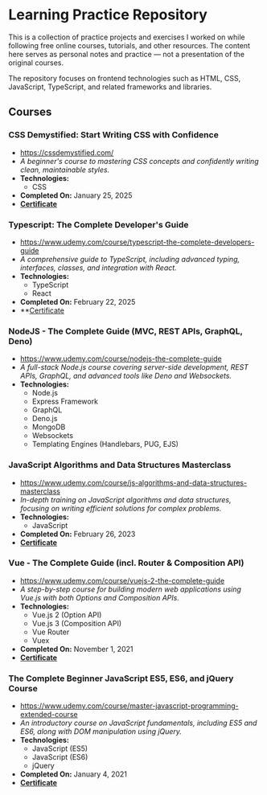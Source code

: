 # Learning Practice Repository
This is a collection of practice projects and exercises I worked on while following free online courses, tutorials, and other resources. The content here serves as personal notes and practice — not a presentation of the original courses.

The repository focuses on frontend technologies such as HTML, CSS, JavaScript, TypeScript, and related frameworks and libraries.

## Courses

### CSS Demystified: Start Writing CSS with Confidence
- https://cssdemystified.com/
- *A beginner's course to mastering CSS concepts and confidently writing clean, maintainable styles.*
- **Technologies:**
    - CSS
- **Completed On:** January 25, 2025
- **[Certificate](https://courses.kevinpowell.co/certificates/cert_kv9fVEkK)**

### Typescript: The Complete Developer's Guide
- https://www.udemy.com/course/typescript-the-complete-developers-guide
- *A comprehensive guide to TypeScript, including advanced typing, interfaces, classes, and integration with React.*
- **Technologies:**
    - TypeScript
    - React
- **Completed On:** February 22, 2025
- **[Certificate](https://www.udemy.com/certificate/UC-378c693f-bd51-47ba-b7c0-79c616f3c4af)

### NodeJS - The Complete Guide (MVC, REST APIs, GraphQL, Deno)
- https://www.udemy.com/course/nodejs-the-complete-guide
- *A full-stack Node.js course covering server-side development, REST APIs, GraphQL, and advanced tools like Deno and Websockets.*
- **Technologies:**
    - Node.js
    - Express Framework
    - GraphQL
    - Deno.js
    - MongoDB
    - Websockets
    - Templating Engines (Handlebars, PUG, EJS)

### JavaScript Algorithms and Data Structures Masterclass
- https://www.udemy.com/course/js-algorithms-and-data-structures-masterclass
- *In-depth training on JavaScript algorithms and data structures, focusing on writing efficient solutions for complex problems.*
- **Technologies:**
    - JavaScript
- **Completed On:** February 26, 2023
- **[Certificate](https://www.udemy.com/certificate/UC-24b7bc4d-e7f7-4b3d-86ea-bc99f120efbc/)**

### Vue - The Complete Guide (incl. Router & Composition API)
- https://www.udemy.com/course/vuejs-2-the-complete-guide
- *A step-by-step course for building modern web applications using Vue.js with both Options and Composition APIs.*
- **Technologies:**
    - Vue.js 2 (Option API)
    - Vue.js 3 (Composition API)
    - Vue Router
    - Vuex
- **Completed On:** November 1, 2021
- **[Certificate](https://www.udemy.com/certificate/UC-2e711e4d-30e4-44e1-a82b-b05b3d2050f9/)**

### The Complete Beginner JavaScript ES5, ES6, and jQuery Course
- https://www.udemy.com/course/master-javascript-programming-extended-course
- *An introductory course on JavaScript fundamentals, including ES5 and ES6, along with DOM manipulation using jQuery.*
- **Technologies:**
    - JavaScript (ES5)
    - JavaScript (ES6)
    - jQuery
- **Completed On:** January 4, 2021
- **[Certificate](https://www.udemy.com/certificate/UC-b4c7becc-8a7a-4e82-839b-1a834ef4c181/)**
